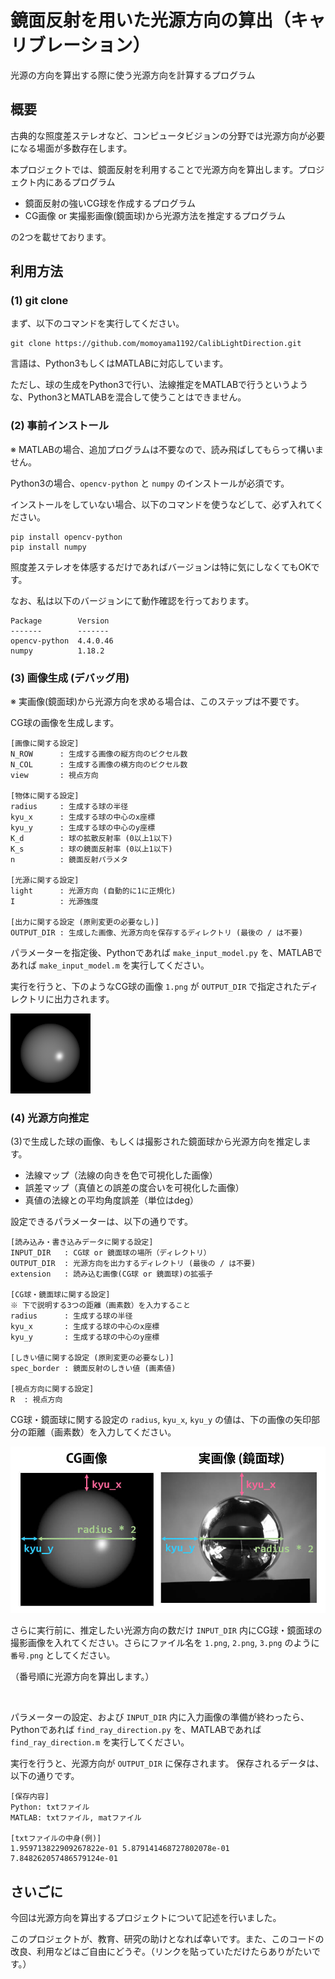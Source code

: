 # 鏡面反射を用いた光源方向の算出（キャリブレーション）

光源の方向を算出する際に使う光源方向を計算するプログラム

## 概要

古典的な照度差ステレオなど、コンピュータビジョンの分野では光源方向が必要になる場面が多数存在します。

本プロジェクトでは、鏡面反射を利用することで光源方向を算出します。プロジェクト内にあるプログラム

* 鏡面反射の強いCG球を作成するプログラム
* CG画像 or 実撮影画像(鏡面球)から光源方法を推定するプログラム

の2つを載せております。

## 利用方法

### (1) git clone

まず、以下のコマンドを実行してください。

```
git clone https://github.com/momoyama1192/CalibLightDirection.git
```

言語は、Python3もしくはMATLABに対応しています。

ただし、球の生成をPython3で行い、法線推定をMATLABで行うというような、Python3とMATLABを混合して使うことはできません。


### (2) 事前インストール

※ MATLABの場合、追加プログラムは不要なので、読み飛ばしてもらって構いません。


Python3の場合、`opencv-python` と `numpy` のインストールが必須です。

インストールをしていない場合、以下のコマンドを使うなどして、必ず入れてください。

```
pip install opencv-python
pip install numpy
```

照度差ステレオを体感するだけであればバージョンは特に気にしなくてもOKです。

なお、私は以下のバージョンにて動作確認を行っております。

```
Package        Version
-------        -------
opencv-python  4.4.0.46
numpy          1.18.2
```

### (3) 画像生成 (デバッグ用)

※ 実画像(鏡面球)から光源方向を求める場合は、このステップは不要です。

CG球の画像を生成します。

```
[画像に関する設定]
N_ROW      : 生成する画像の縦方向のピクセル数
N_COL      : 生成する画像の横方向のピクセル数
view       : 視点方向

[物体に関する設定]
radius     : 生成する球の半径
kyu_x      : 生成する球の中心のx座標
kyu_y      : 生成する球の中心のy座標 
K_d        : 球の拡散反射率 (0以上1以下)
K_s        : 球の鏡面反射率 (0以上1以下)
n          : 鏡面反射パラメタ

[光源に関する設定]
light      : 光源方向 (自動的に1に正規化)
I          : 光源強度

[出力に関する設定 (原則変更の必要なし)]
OUTPUT_DIR : 生成した画像、光源方向を保存するディレクトリ (最後の / は不要)
```

パラメーターを指定後、Pythonであれば `make_input_model.py` を、MATLABであれば `make_input_model.m` を実行してください。

実行を行うと、下のようなCG球の画像 `1.png` が `OUTPUT_DIR` で指定されたディレクトリに出力されます。

![図2](readme_pic/pic2.png)


### (4) 光源方向推定

(3)で生成した球の画像、もしくは撮影された鏡面球から光源方向を推定します。

* 法線マップ（法線の向きを色で可視化した画像）
* 誤差マップ（真値との誤差の度合いを可視化した画像）
* 真値の法線との平均角度誤差（単位はdeg）

設定できるパラメーターは、以下の通りです。

```
[読み込み・書き込みデータに関する設定]
INPUT_DIR   : CG球 or 鏡面球の場所（ディレクトリ）
OUTPUT_DIR  : 光源方向を出力するディレクトリ (最後の / は不要)
extension   : 読み込む画像(CG球 or 鏡面球)の拡張子 

[CG球・鏡面球に関する設定]
※ 下で説明する3つの距離（画素数）を入力すること
radius      : 生成する球の半径
kyu_x       : 生成する球の中心のx座標
kyu_y       : 生成する球の中心のy座標 

[しきい値に関する設定 (原則変更の必要なし)]
spec_border : 鏡面反射のしきい値 (画素値)

[視点方向に関する設定]
R  : 視点方向
```

CG球・鏡面球に関する設定の `radius`, `kyu_x`, `kyu_y` の値は、下の画像の矢印部分の距離（画素数）を入力してください。

![図2](readme_pic/pic1.jpg)

さらに実行前に、推定したい光源方向の数だけ `INPUT_DIR` 内にCG球・鏡面球の撮影画像を入れてください。さらにファイル名を `1.png`, `2.png`, `3.png` のように `番号.png` としてください。

（番号順に光源方向を算出します。）

<br>

パラメーターの設定、および `INPUT_DIR` 内に入力画像の準備が終わったら、Pythonであれば `find_ray_direction.py` を、MATLABであれば `find_ray_direction.m` を実行してください。

実行を行うと、光源方向が `OUTPUT_DIR` に保存されます。 保存されるデータは、以下の通りです。

```
[保存内容]
Python: txtファイル
MATLAB: txtファイル, matファイル

[txtファイルの中身(例)]
1.959713822909267822e-01 5.879141468727802078e-01 7.848262057486579124e-01
```

## さいごに

今回は光源方向を算出するプロジェクトについて記述を行いました。

このプロジェクトが、教育、研究の助けとなれば幸いです。また、このコードの改良、利用などはご自由にどうぞ。（リンクを貼っていただけたらありがたいです。）
